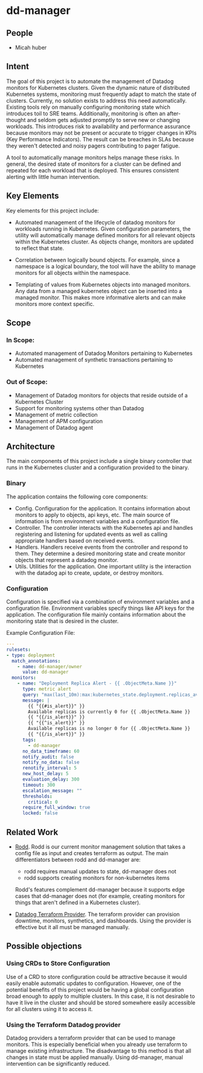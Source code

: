 # dd-manager

## People
* Micah huber

## Intent
The goal of this project is to automate the management of Datadog monitors for Kubernetes clusters.  Given the dynamic nature of distributed Kubernetes systems, monitoring must frequently adapt to match the state of clusters.  Currently, no solution exists to address this need automatically.  Existing tools rely on manually configuring monitoring state which introduces toil to SRE teams.  Additionally, monitoring is often an after-thought and seldom gets adjusted promptly to serve new or changing workloads.  This introduces risk to availability and performance assurance because monitors may not be present or accurate to trigger changes in KPIs (Key Performance Indicators).  The result can be breaches in SLAs because they weren't detected and noisy pagers contributing to pager fatigue.

A tool to automatically manage monitors helps manage these risks.  In general, the desired state of monitors for a cluster can be defined and repeated for each workload that is deployed.  This ensures consistent alerting with little human intervention.


## Key Elements
Key elements for this project include:

* Automated management of the lifecycle of datadog monitors for workloads running in Kubernetes.  Given configuration parameters, the utility will automatically manage defined monitors for all relevant objects within the Kubernetes cluster.  As objects change, monitors are updated to reflect that state.

* Correlation between logically bound objects.  For example, since a namespace is a logical boundary, the tool will have the ability to manage monitors for all objects within the namespace.

* Templating of values from Kubernetes objects into managed monitors.  Any data from a managed kubernetes object can be inserted into a managed monitor.  This makes more informative alerts and can make monitors more context specific.


## Scope

### In Scope:
* Automated management of Datadog Monitors pertaining to Kubernetes
* Automated management of synthetic transactions pertaining to Kubernetes

### Out of Scope:
* Management of Datadog monitors for objects that reside outside of a Kubernetes Cluster
* Support for monitoring systems other than Datadog
* Management of metric collection
* Management of APM configuration
* Management of Datadog agent


## Architecture
The main components of this project include a single binary controller that runs in the Kubernetes cluster and a configuration provided to the binary.

### Binary
The application contains the following core components:
* Config.  Configuration for the application.  It contains information about monitors to apply to objects, api keys, etc.  The main source of information is from environment variables and a configuration file.
* Controller.  The controller interacts with the Kubernetes api and handles registering and listening for updated events as well as calling appropriate handlers based on received events.
* Handlers.  Handlers receive events from the controller and respond to them.  They determine a desired monitoring state and create monitor objects that represent a datadog monitor.  
* Utils.  Utilities for the application.  One important utility is the interaction with the datadog api to create, update, or destroy monitors.

### Configuration
Configuration is specified via a combination of environment variables and a configuration file.  Environment variables specify things like API keys for the application.  The configuration file mainly contains information about the monitoring state that is desired in the cluster.

Example Configuration File:
```yaml
---
rulesets:
- type: deployment
  match_annotations:
    - name: dd-manager/owner
      value: dd-manager
  monitors:
    - name: "Deployment Replica Alert - {{ .ObjectMeta.Name }}"
      type: metric alert
      query: "max(last_10m):max:kubernetes_state.deployment.replicas_available{kubernetescluster:foobar,namespace:{{ .ObjectMeta.Namespace }}} by {deployment} <= 0"
      message: |
        {{ "{{#is_alert}}" }}
        Available replicas is currently 0 for {{ .ObjectMeta.Name }}
        {{ "{{/is_alert}}" }}
        {{ "{{^is_alert}}" }}
        Available replicas is no longer 0 for {{ .ObjectMeta.Name }}
        {{ "{{/is_alert}}" }}
      tags:
        - dd-manager
      no_data_timeframe: 60
      notify_audit: false
      notify_no_data: false
      renotify_interval: 5
      new_host_delay: 5
      evaluation_delay: 300
      timeout: 300
      escalation_message: ""
      thresholds:
        critical: 0
      require_full_window: true
      locked: false
```

## Related Work
* [Rodd](https://github.com/FairwindsOps/rodd).  Rodd is our current monitor management solution that takes a config file as input and creates terraform as output.  The main differentiators between rodd and dd-manager are:
  * rodd requires manual updates to state, dd-manager does not
  * rodd supports creating monitors for non-kubernetes items

  Rodd's features complement dd-manager because it supports edge cases that dd-manager does not (for example, creating monitors for things that aren't defined in a Kubernetes cluster).

* [Datadog Terraform Provider](https://www.terraform.io/docs/providers/datadog/index.html).  The terraform provider can provision downtime, monitors, synthetics, and dashboards.  Using the provider is effective but it all must be managed manually.

## Possible objections

### Using CRDs to Store Configuration
Use of a CRD to store configuration could be attractive because it would easily enable automatic updates to configuration.  However, one of the potential benefits of this project would be having a global configuration broad enough to apply to multiple clusters.  In this case, it is not desirable to have it live in the cluster and should be stored somewhere easily accessible for all clusters using it to access it.

### Using the Terraform Datadog provider
Datadog providers a terraform provider that can be used to manage monitors.  This is especially beneficial when you already use terraform to manage existing infrastructure.  The disadvantage to this method is that all changes in state must be applied manually.  Using dd-manager, manual intervention can be significantly reduced.
